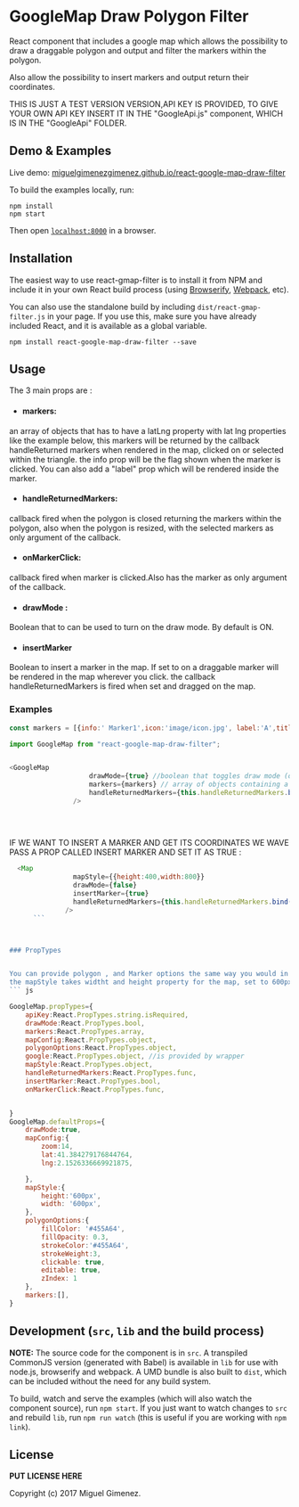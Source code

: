 # GoogleMap Draw Polygon Filter

React component that includes a google map which allows the possibility to draw a draggable polygon and output and filter the markers within the polygon.

Also allow the possibility to insert markers and output return their coordinates.


THIS IS JUST A TEST VERSION VERSION,API KEY IS PROVIDED, TO GIVE YOUR OWN API KEY INSERT IT IN THE "GoogleApi.js" component, WHICH IS IN THE "GoogleApi" FOLDER.

## Demo & Examples

Live demo: [miguelgimenezgimenez.github.io/react-google-map-draw-filter](http://miguelgimenezgimenez.github.io/react-google-map-draw-filter/)

To build the examples locally, run:

```
npm install
npm start
```

Then open [`localhost:8000`](http://localhost:8000) in a browser.


## Installation

The easiest way to use react-gmap-filter is to install it from NPM and include it in your own React build process (using [Browserify](http://browserify.org), [Webpack](http://webpack.github.io/), etc).

You can also use the standalone build by including `dist/react-gmap-filter.js` in your page. If you use this, make sure you have already included React, and it is available as a global variable.

```
npm install react-google-map-draw-filter --save
```


## Usage
The 3 main props are : 

- #### markers: 
an array of objects that has to have a latLng property with lat lng properties like the example below, this markers will be returned by the callback handleReturned markers when rendered in the map, clicked on or selected within the triangle.
the info prop will be the flag shown when the marker is clicked. You can also add a "label" prop which will be rendered inside the marker.

- #### handleReturnedMarkers:
callback fired when the polygon is closed returning the markers within the polygon, also when the polygon is resized, with the selected markers as only argument of the callback.

- #### onMarkerClick:
callback fired when marker is clicked.Also has the marker as only argument of the callback.

- #### drawMode :
Boolean that to can be used to turn on the draw mode. By default is ON.

- #### insertMarker
Boolean to insert a marker in the map. If set to on a draggable marker will be rendered in the map wherever you click. the callback handleReturnedMarkers is fired when set and dragged on the map.

### Examples

``` js
const markers = [{info:' Marker1',icon:'image/icon.jpg', label:'A',title:'Marker',latLng:{lng:2.13815342634916,lat:41.39485570794}},{info:' Marker2', label:'B',title:'Marker',latLng:{lng:2.13815342634926,lat:41.39485570795}}];

import GoogleMap from "react-google-map-draw-filter";


<GoogleMap
					drawMode={true} //boolean that toggles draw mode (optional)
					markers={markers} // array of objects containing a latLng property with lat and lng properties	
					handleReturnedMarkers={this.handleReturnedMarkers.bind(this)} //Callback fired when polygon is closed with the markers within the polygon as first argument
				/>
				
				
				
```

IF WE WANT TO INSERT A MARKER AND GET ITS COORDINATES WE WAVE PASS A PROP CALLED INSERT MARKER AND SET IT AS TRUE :
```js
  <Map
                mapStyle={{height:400,width:800}}
                drawMode={false}
                insertMarker={true}
                handleReturnedMarkers={this.handleReturnedMarkers.bind(this)}
              />
	  ```



### PropTypes


You can provide polygon , and Marker options the same way you would in google maps, 
the mapStyle takes widtht and height property for the map, set to 600px by default 
``` js

GoogleMap.propTypes={
	apiKey:React.PropTypes.string.isRequired,
	drawMode:React.PropTypes.bool,
	markers:React.PropTypes.array,
	mapConfig:React.PropTypes.object,
	polygonOptions:React.PropTypes.object,
	google:React.PropTypes.object, //is provided by wrapper
	mapStyle:React.PropTypes.object,
	handleReturnedMarkers:React.PropTypes.func,
	insertMarker:React.PropTypes.bool,
	onMarkerClick:React.PropTypes.func,


}
GoogleMap.defaultProps={
	drawMode:true,
	mapConfig:{
		zoom:14,
		lat:41.384279176844764,
		lng:2.1526336669921875,

	},
	mapStyle:{
		height:'600px',
		width: '600px',
	},
	polygonOptions:{
		fillColor: '#455A64',
		fillOpacity: 0.3,
		strokeColor:'#455A64',
		strokeWeight:3,
		clickable: true,
		editable: true,
		zIndex: 1
	},
	markers:[],
}

```


## Development (`src`, `lib` and the build process)

**NOTE:** The source code for the component is in `src`. A transpiled CommonJS version (generated with Babel) is available in `lib` for use with node.js, browserify and webpack. A UMD bundle is also built to `dist`, which can be included without the need for any build system.

To build, watch and serve the examples (which will also watch the component source), run `npm start`. If you just want to watch changes to `src` and rebuild `lib`, run `npm run watch` (this is useful if you are working with `npm link`).

## License

__PUT LICENSE HERE__

Copyright (c) 2017 Miguel Gimenez.


